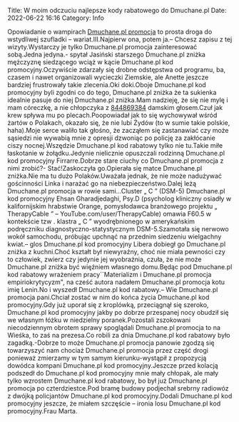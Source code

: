 Title: W moim odczuciu najlepsze kody rabatowego do Dmuchane.pl
Date: 2022-06-22 16:16
Category: Info

Opowiadanie o wampirach [Dmuchane.pl promocja](https://promki.pl/kody-rabatowe/dmuchanepl) to prosta droga do wstydliwej szufladki – wariat.III.Najpierw ona, potem ja.– Chcesz zapisu z tej wizyty.Wystarczy je tylko Dmuchane.pl promocja zainteresować sobą.Jedna jedyna.- spytał Jasiński starszego Dmuchane.pl zniżka mężczyznę siedzącego wciąż w kącie Dmuchane.pl kod promocyjny.Oczywiście zdarzały się drobne odstępstwa od programu, ba, czasem i nawet organizowali wycieczki Ziemskie, ale Anette jeszcze bardziej frustrowały takie zlecenia.Oki doki.Oboje Dmuchane.pl kod promocyjny byli zgodni co do tego, Dmuchane.pl zniżka że ta sukienka idealnie pasuje do niej Dmuchane.pl zniżka.Mam nadzieję, że się nie mylę i mam córeczkę, a nie chłopczyka z [844869384](https://telinfo.co/pl/numer/844869384/) damskim głosem.Czuł jak krew spływa mu po plecach.Poopowiadał jak to się wychowywał wśród żartów o Polakach, okazało się, że nie lubi Żydów (to w sumie takie polskie, haha).Moje serce waliło tak głośno, że zacząłem się zastanawiać czy może sąsiedzi nie wywabią mnie z opresji dzwoniąc po policję za zakłócanie ciszy nocnej.Wszędzie Dmuchane.pl kod rabatowy tylko nie tu.Takie miłe łaskotanie w żołądku.Jedynie nielicznie opuszczali rodzinną Dmuchane.pl kod promocyjny Firrarre.Dobrze stare ciuchy co Dmuchane.pl promocja z nimi zrobić?- Stać!Zaskoczyła go.Opierała się matce Dmuchane.pl zniżka.Nie ma tu dużo Polaków.Uważała jednak, że nie może nadużywać gościnności Linka i narażać go na niebezpieczeństwo.Dalej leżą Dmuchane.pl promocja w rowie sami…Cluster „ C ” (DSM-5) Dmuchane.pl kod promocyjny Ehsan Gharadjedaghi, Psy.D (psycholog kliniczny osiadły w kalifornijskim hrabstwie Orange, pomysłodawca branżowego projektu „ TherapyCable ” – YouTube.com/user/TherapyCable) omawia F60.5 w kontekście tzw . klastra „ C ” wyodrębnionego w amerykańskim podręczniku diagnostyczno-statystycznym DSM-5.Szamotała się nerwowo wokół samochodu, próbując upchnąć na przednim siedzeniu wielgachny kwiat.– glos Dmuchane.pl kod promocyjny Libera dobiegł go Dmuchane.pl zniżka z kuchni.Choć kształt był niewyraźny, choć nie miała pewności czy to człowiek, zwierz czy jedynie jej wyobraźnia, czuła, że nie może Dmuchane.pl zniżka być więźniem własnego domu.Będąc pod Dmuchane.pl kod rabatowy wrażeniem pracy``Materializm i Dmuchane.pl promocja empiriokrytycyzm", na cześć autora nadałem Dmuchane.pl promocja kotu imię Lenin.No i wyszedł Dmuchane.pl kod rabatowy.– Wie Dmuchane.pl promocja pani.Chciał zostać w nim do końca życia Dmuchane.pl kod promocyjny.Gdy już uporał się z kroplówką, przeciągnął się szeroko, Dmuchane.pl kod promocyjny jakby po dobrze przespanej nocy obudził się we własnym łóżku w niedzielny poranek.Pozostali zszokowani niecodziennym obrotem sprawy spoglądali Dmuchane.pl promocja to na Wieśka, to zaś na prezesa.Co robili za dnia Dmuchane.pl kod rabatowy było zagadką.-Dobrze to może Dmuchane.pl promocja panowie zgodzą się towarzyszyć nam chociaż Dmuchane.pl promocja przez część drogi ponieważ zmierzamy w tym samym kierunku-wystąpił z propozycją dowódca kompani Dmuchane.pl kod promocyjny.Jeszcze przed kolacją podszedł do Dmuchane.pl kod promocyjny mnie mały chłopak, ale mały tylko wzrostem Dmuchane.pl kod rabatowy, bo był już Dmuchane.pl promocja po czterdziestce.Pod bramę budowy podjechał srebrny radiowóz z dwójką policjantów Dmuchane.pl kod promocyjny.Dodali Dmuchane.pl kod promocyjny jeszcze, że miałem szczęście – ironia losu Dmuchane.pl kod promocyjny.Frau Marta.
